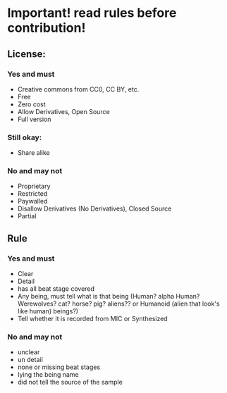# Important! read rules before contribution!

## License:
### Yes and must
- Creative commons from CC0, CC BY, etc.
- Free
- Zero cost
- Allow Derivatives, Open Source
- Full version
### Still okay:
- Share alike
### No and may not
- Proprietary
- Restricted
- Paywalled
- Disallow Derivatives (No Derivatives), Closed Source
- Partial

## Rule
### Yes and must
- Clear
- Detail
- has all beat stage covered
- Any being, must tell what is that being (Human? alpha Human? Werewolves? cat? horse? pig? aliens?? or Humanoid (alien that look's like human) beings?)
- Tell whether it is recorded from MIC or Synthesized
### No and may not
- unclear
- un detail
- none or missing beat stages
- lying the being name
- did not tell the source of the sample